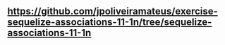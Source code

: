 ## https://github.com/jpoliveiramateus/exercise-sequelize-associations-11-1n/tree/sequelize-associations-11-1n
